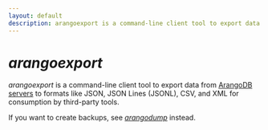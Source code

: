 ```yaml
---
layout: default
description: arangoexport is a command-line client tool to export data from ArangoDB servers to formats like JSON, JSON Lines (JSONL), CSV, and XML for consumption by third-party tools
---
```

# _arangoexport_

_arangoexport_ is a command-line client tool to export data from
[ArangoDB servers](programs-arangod.html) to formats like JSON,
JSON Lines (JSONL), CSV, and XML for consumption by third-party tools.

If you want to create backups, see [_arangodump_](programs-arangodump.html)
instead.
